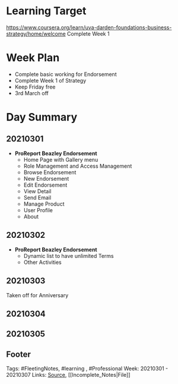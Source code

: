 # Learning Target
https://www.coursera.org/learn/uva-darden-foundations-business-strategy/home/welcome
Complete Week 1 

# Week Plan
- Complete basic working for Endorsement
- Complete Week 1 of Strategy
- Keep Friday free
- 3rd March off

# Day Summary
## 20210301
- **ProReport Beazley Endorsement**
	- Home Page with Gallery menu
	- Role Management and Access Management
	- Browse Endorsement
	- New Endorsement
	- Edit Endorsement
	- View Detail
	- Send Email
	- Manage Product
	- User Profile
	- About

## 20210302
- **ProReport Beazley Endorsement**
	- Dynamic list to have unlimited Terms
	- Other Activities
	
## 20210303
Taken off for Anniversary

## 20210304

## 20210305

## Footer

Tags: #FleetingNotes, #learning , #Professional
Week: 20210301 - 20210307
Links: 
[Source](template.md), [[Incomplete_Notes|File]]

<!--
Comment - 
-->
<!--stackedit_data:
eyJoaXN0b3J5IjpbMTMzMjM3NTI3MCwtMTQxMTE0NTUwMCw1ND
Q2ODQyMzAsNzQ0MzQwMzg4XX0=
-->